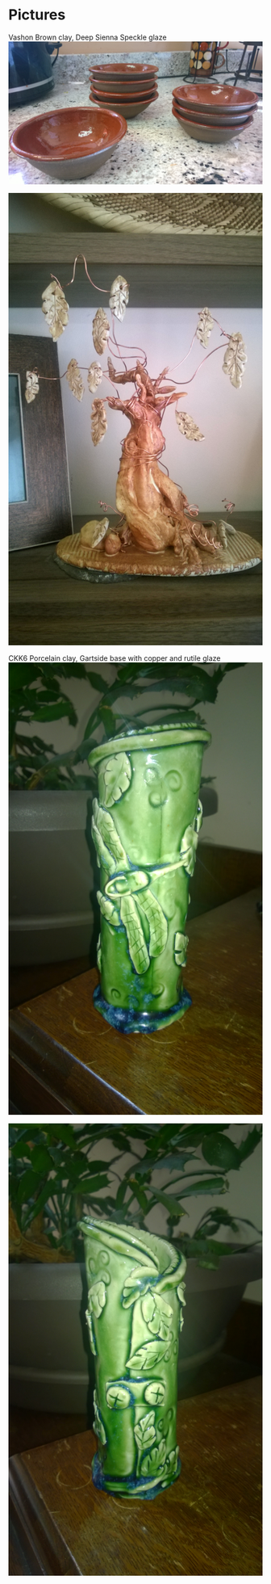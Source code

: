 # Pictures 

Vashon Brown clay, Deep Sienna Speckle glaze
![Brown bowls](WP_20150923_004.jpg)

![Tree sculpture](WP_20150924_001.jpg)

CKK6 Porcelain clay, Gartside base with copper and rutile glaze
![Dragonfly vase front](WP_20150924_004.jpg)

![Dragonfly vase back](WP_20150924_005.jpg)

